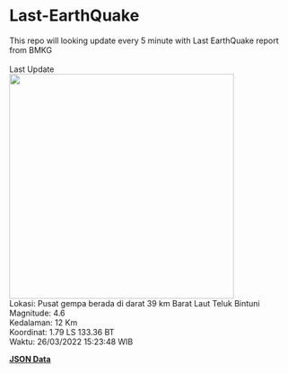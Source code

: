 # Last-EarthQuake
This repo will looking update every 5 minute with Last EarthQuake report from BMKG
<br>
<br>
Last Update
<br>
<img src="https://ews.bmkg.go.id/TEWS/data/20220326152348.mmi.jpg" width="400"/>
<br>
Lokasi: Pusat gempa berada di darat 39 km Barat Laut Teluk Bintuni <br>
Magnitude: 4.6 <br>
Kedalaman: 12 Km <br>
Koordinat: 1.79 LS 133.36 BT <br>
Waktu: 26/03/2022 15:23:48 WIB <br>

<a href="./data/data.json">**JSON Data**</a>

